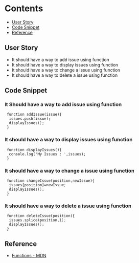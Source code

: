 # Contents

* [User Story](#user-story)
* [Code Snippet](#code-snippet)
* [Reference](#reference)

## User Story
- It should have a way to add issue using function
- It should have a way to display issues using function
- It should have a way to change a issue using function
- It should have a way to delete a issue using function

## Code Snippet

### It Should have a way to add issue using function
```
 function addIssue(issue){
  issues.push(issue);
  displayIssues();
 }
```

### It should have a way to display issues using function
```
 function displayIssues(){
  console.log('My Issues : ',issues);
 }
```

### It should have a way to change a issue using function
```
 function changeIssue(position,newIssue){
  issues[position]=newIssue;
  displayIssues();
 }
```

### It should have a way to delete a issue using function
```
 function deleteIssue(position){
  issues.splice(position,1);
  displayIssues();
 }
```
## Reference
* [Functions - MDN](https://developer.mozilla.org/en-US/docs/Web/JavaScript/Guide/Functions)
